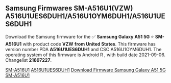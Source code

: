 <h2>Samsung Firmwares SM-A516U1(VZW) A516U1UES6DUH1/A516U1OYM6DUH1/A516U1UES6DUH1</h2>
Download the Samsung firmware for the ✅ <strong>Samsung Galaxy A51 5G </strong> ⭐ <strong>SM-A516U1</strong> with product code <strong>VZW</strong> <strong> from United States</strong>. This firmware has version number PDA <strong>A516U1UES6DUH1</strong> and CSC A516U1OYM6DUH1. The operating system of this firmware is Android R , with build date 2021-09-06. Changelist <strong>21897227</strong>.


[SM-A516U1](https://samfirm.shop/samsung/model/SM-A516U1)
[A516U1UES6DUH1](https://samfirm.shop/samsung/pda/A516U1UES6DUH1)
[Download Firmware Samsung Galaxy A51 5G SM-A516U1](https://samfirm.shop/samsung/firmware/452734)
